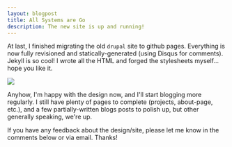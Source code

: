 ```yaml
---
layout: blogpost
title: All Systems are Go
description: The new site is up and running!
---
```


At last, I finished migrating the old `drupal` site to github pages. Everything is now fully
revisioned and statically-generated (using Disqus for comments). Jekyll is so cool! I wrote all 
the HTML and forged the stylesheets myself... hope you like it. 

<a href='http://cheezburger.com/View/2825781504'>
<img src='http://images.cheezburger.com/completestore/2009/11/10/129023584835271858.jpg' class="blog-post-image" /></a>

Anyhow, I'm happy with the design now, and I'll start blogging more regularly. I still have 
plenty of pages to complete (projects, about-page, etc.), and a few partially-written blogs
posts to polish up, but other generally speaking, we're up.

If you have any feedback about the design/site, please let me know in the comments below or 
via email. Thanks!
